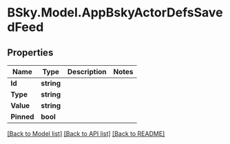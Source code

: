 # BSky.Model.AppBskyActorDefsSavedFeed

## Properties

Name | Type | Description | Notes
------------ | ------------- | ------------- | -------------
**Id** | **string** |  | 
**Type** | **string** |  | 
**Value** | **string** |  | 
**Pinned** | **bool** |  | 

[[Back to Model list]](../README.md#documentation-for-models) [[Back to API list]](../README.md#documentation-for-api-endpoints) [[Back to README]](../README.md)

